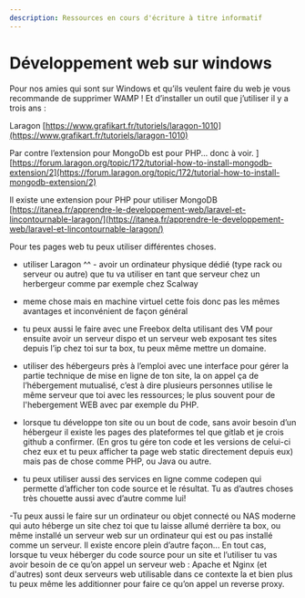```yaml
---
description: Ressources en cours d'écriture à titre informatif
---
```


# Développement web sur windows

Pour nos amies qui sont sur Windows et qu’ils veulent faire du web je vous recommande de supprimer WAMP ! Et d’installer un outil que j’utiliser il y a trois ans : 

Laragon [https://www.grafikart.fr/tutoriels/laragon-1010](https://www.grafikart.fr/tutoriels/laragon-1010) 

Par contre l’extension pour MongoDb est pour PHP... donc à voir. \][https://forum.laragon.org/topic/172/tutorial-how-to-install-mongodb-extension/2](https://forum.laragon.org/topic/172/tutorial-how-to-install-mongodb-extension/2)

Il existe une extension pour PHP pour utiliser MongoDB [https://itanea.fr/apprendre-le-developpement-web/laravel-et-lincontournable-laragon/](https://itanea.fr/apprendre-le-developpement-web/laravel-et-lincontournable-laragon/)



Pour tes pages web tu peux utiliser différentes choses. 

- utiliser Laragon ^^ - avoir un ordinateur physique dédié \(type rack ou serveur ou autre\) que tu va utiliser en tant que serveur chez un herbergeur comme par exemple chez Scalway 

- meme chose mais en machine virtuel cette fois donc pas les mêmes avantages et inconvénient de façon général 

- tu peux aussi le faire avec une Freebox delta utilisant des VM pour ensuite avoir un serveur dispo et un serveur web exposant tes sites depuis l’ip chez toi sur ta box, tu peux même mettre un domaine. 

- utiliser des hébergeurs près à l’emploi avec une interface pour gérer la partie technique de mise en ligne de ton site, la on appel ça de l’hébergement mutualisé, c’est à dire plusieurs personnes utilise le même serveur que toi avec les ressources; le plus souvent pour de l'hebergement WEB avec par exemple du PHP. 

- lorsque tu développe ton site ou un bout de code, sans avoir besoin d’un hébergeur il existe les pages des plateformes tel que gitlab et je crois github a confirmer.  \(En gros tu gére ton code et les versions de celui-ci chez eux et tu peux afficher ta page web static directement depuis eux\) mais pas de chose comme PHP, ou Java ou autre. 

- tu peux utiliser aussi des services en ligne comme codepen qui permette d’afficher ton code source et le résultat. Tu as d’autres choses très chouette aussi avec d’autre comme lui! 

-Tu peux aussi le faire sur un ordinateur ou objet connecté ou NAS moderne qui auto héberge un site chez toi que tu laisse allumé derrière ta box, ou même installé un serveur web sur un ordinateur qui est ou pas installé comme un serveur. Il existe encore plein d’autre façon... En tout cas, lorsque tu veux héberger du code source pour un site et l’utiliser tu vas avoir besoin de ce qu’on appel un serveur web : Apache et Nginx \(et d'autres\) sont deux serveurs web utilisable dans ce contexte la et bien plus tu peux même les additionner pour faire ce qu’on appel un reverse proxy.

